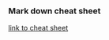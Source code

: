 ### Mark down cheat sheet

[link to cheat sheet](https://github.com/adam-p/markdown-here/wiki/Markdown-Cheatsheet)